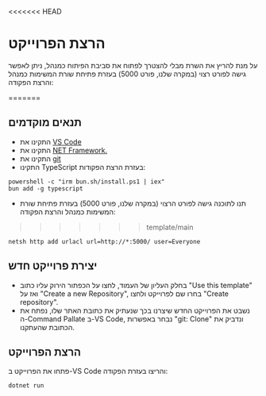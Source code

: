 <<<<<<< HEAD
# הרצת הפרוייקט

על מנת להריץ את השרת מבלי להצטרך לפתוח את סביבת הפיתוח כמנהל, ניתן לאפשר גישה לפורט רצוי (במקרה שלנו, פורט 5000) בעזרת פתיחת שורת המשימות כמנהל והרצת הפקודה:

=======
## תנאים מוקדמים
- התקינו את [VS Code](https://code.visualstudio.com/download)
- התקינו את [NET Framework.](https://dotnet.microsoft.com/en-us/download)
- התקינו את [git](https://git-scm.com/downloads/win)
- התקינו TypeScript בעזרת הרצת הפקודות:
```
powershell -c "irm bun.sh/install.ps1 | iex"
bun add -g typescript
```
- תנו לתוכנה גישה לפורט הרצוי (במקרה שלנו, פורט 5000) בעזרת פתיחת שורת המשימות כמנהל והרצת הפקודה:
>>>>>>> template/main
```
netsh http add urlacl url=http://*:5000/ user=Everyone
```

## יצירת פרוייקט חדש
- בחלק העליון של העמוד, לחצו על הכפתור הירוק עליו כתוב "Use this template" ואז על "Create a new Repository", בחרו שם לפרוייקט ולחצו "Create repository".
- נשבט את הפרוייקט החדש שיצרנו בכך שנעתיק את כתובת האתר שלו, נפתח את ה-Command Pallate ב-VS Code, נבחר באפשרות "git: Clone" ונדביק את הכתובת שהעתקנו.

## הרצת הפרוייקט
פתחו את הפרוייקט ב-VS Code והריצו בעזרת הפקודה:
```
dotnet run
```
